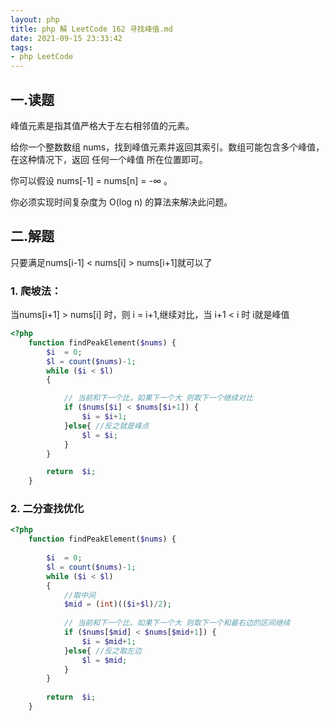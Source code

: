 ```yaml
---
layout: php
title: php 解 LeetCode 162 寻找峰值.md
date: 2021-09-15 23:33:42
tags:
- php LeetCode
---
```

## 一.读题

峰值元素是指其值严格大于左右相邻值的元素。

给你一个整数数组 nums，找到峰值元素并返回其索引。数组可能包含多个峰值，在这种情况下，返回 任何一个峰值 所在位置即可。

你可以假设 nums[-1] = nums[n] = -∞ 。

你必须实现时间复杂度为 O(log n) 的算法来解决此问题。

<!--more -->

## 二.解题
只要满足nums[i-1] < nums[i] > nums[i+1]就可以了

### 1. 爬坡法：
当nums[i+1] > nums[i] 时，则 i = i+1,继续对比，当 i+1 < i 时 i就是峰值

```php 
<?php
    function findPeakElement($nums) {
        $i  = 0;
        $l = count($nums)-1;
        while ($i < $l)
        {

            // 当前和下一个比，如果下一个大 则取下一个继续对比
            if ($nums[$i] < $nums[$i+1]) {
                $i = $i+1;
            }else{ //反之就是峰点
                $l = $i;
            }
        }

        return  $i;
    }
```

### 2. 二分查找优化 

```` php
<?php
    function findPeakElement($nums) {
    
        $i  = 0;
        $l = count($nums)-1;
        while ($i < $l)
        {
            //取中间
            $mid = (int)(($i+$l)/2);
    
            // 当前和下一个比，如果下一个大 则取下一个和最右边的区间继续 
            if ($nums[$mid] < $nums[$mid+1]) {
                $i = $mid+1;
            }else{ //反之取左边
                $l = $mid;
            }
        }
    
        return  $i;
    }
````
